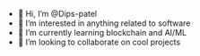 - 👋 Hi, I’m @Dips-patel
- 👀 I’m interested in anything related to software
- 🌱 I’m currently learning blockchain and AI/ML
- 💞️ I’m looking to collaborate on cool projects

<!---
Dips-patel/Dips-patel is a ✨ special ✨ repository because its `README.md` (this file) appears on your GitHub profile.
You can click the Preview link to take a look at your changes.
--->
